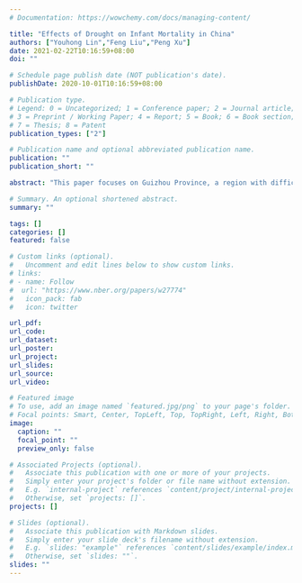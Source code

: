```yaml
---
# Documentation: https://wowchemy.com/docs/managing-content/

title: "Effects of Drought on Infant Mortality in China"
authors: ["Youhong Lin","Feng Liu","Peng Xu"]
date: 2021-02-22T10:16:59+08:00
doi: ""

# Schedule page publish date (NOT publication's date).
publishDate: 2020-10-01T10:16:59+08:00

# Publication type.
# Legend: 0 = Uncategorized; 1 = Conference paper; 2 = Journal article;
# 3 = Preprint / Working Paper; 4 = Report; 5 = Book; 6 = Book section;
# 7 = Thesis; 8 = Patent
publication_types: ["2"]

# Publication name and optional abbreviated publication name.
publication: ""
publication_short: ""

abstract: "This paper focuses on Guizhou Province, a region with difficult geographical conditions and poor economic development, to examine the effect of rainfall shocks on contemporaneous infant health and socioeconomic outcomes in China. The study results indicate that negative rainfall shocks are robustly correlated with higher infant mortality and lower birth weight. In the long run, early-life rainfall shortages limit an individual’s income and housing conditions. The study findings indicate a significant interaction of rainfall shock with the severity of water scarcity. This result implies that drinking water safety is an essential channel through which early-life rainfall shocks influence individual health endowments. However, agriculture production is not a likely channel for rainfall effects despite its association with infant mortality. Accordingly, our empirical results suggest that improving public facility coverage will reduce the vulnerability of infant health to adverse rainfall shocks in Guizhou and other developing areas."

# Summary. An optional shortened abstract.
summary: ""

tags: []
categories: []
featured: false

# Custom links (optional).
#   Uncomment and edit lines below to show custom links.
# links:
# - name: Follow
#  url: "https://www.nber.org/papers/w27774"
#   icon_pack: fab
#   icon: twitter

url_pdf: 
url_code:
url_dataset:
url_poster:
url_project:
url_slides:
url_source:
url_video:

# Featured image
# To use, add an image named `featured.jpg/png` to your page's folder. 
# Focal points: Smart, Center, TopLeft, Top, TopRight, Left, Right, BottomLeft, Bottom, BottomRight.
image:
  caption: ""
  focal_point: ""
  preview_only: false

# Associated Projects (optional).
#   Associate this publication with one or more of your projects.
#   Simply enter your project's folder or file name without extension.
#   E.g. `internal-project` references `content/project/internal-project/index.md`.
#   Otherwise, set `projects: []`.
projects: []

# Slides (optional).
#   Associate this publication with Markdown slides.
#   Simply enter your slide deck's filename without extension.
#   E.g. `slides: "example"` references `content/slides/example/index.md`.
#   Otherwise, set `slides: ""`.
slides: ""
---
```

